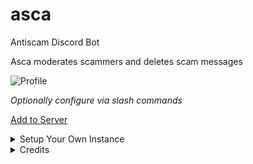 # asca
Antiscam Discord Bot

Asca moderates scammers and deletes scam messages

![Profile](https://cdn.discordapp.com/attachments/933434052621512734/935356514250678292/ascaprofile.png)

*Optionally configure via slash commands*

[Add to Server](https://discord.com/api/oauth2/authorize?client_id=930922882886934588&permissions=1099511635972&scope=bot%20applications.commands)

<details>
<summary>Setup Your Own Instance</summary>

**Requires Python 3.10.x or later**

0. Create a Discord bot with
    * Scopes: `bot`, `applications.commands`
    * Permissions: `Manage Messages`, `Moderate Members`, `Ban Members`

1. Execute
```
% python3 -m pip install --requirement requirements.txt
% python3 bot.py
```
</details>

<details>
<summary>Credits</summary>

**Liz** (Lead Designer)  
**Mас** (Lead Tester)  
**Lauch** (Tester)
</details>
